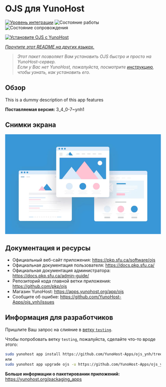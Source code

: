 <!--
Важно: этот README был автоматически сгенерирован <https://github.com/YunoHost/apps/tree/master/tools/readme_generator>
Он НЕ ДОЛЖЕН редактироваться вручную.
-->

# OJS для YunoHost

[![Уровень интеграции](https://dash.yunohost.org/integration/ojs.svg)](https://ci-apps.yunohost.org/ci/apps/ojs/) ![Состояние работы](https://ci-apps.yunohost.org/ci/badges/ojs.status.svg) ![Состояние сопровождения](https://ci-apps.yunohost.org/ci/badges/ojs.maintain.svg)

[![Установите OJS с YunoHost](https://install-app.yunohost.org/install-with-yunohost.svg)](https://install-app.yunohost.org/?app=ojs)

*[Прочтите этот README на других языках.](./ALL_README.md)*

> *Этот пакет позволяет Вам установить OJS быстро и просто на YunoHost-сервер.*  
> *Если у Вас нет YunoHost, пожалуйста, посмотрите [инструкцию](https://yunohost.org/install), чтобы узнать, как установить его.*

## Обзор

This is a dummy description of this app features


**Поставляемая версия:** 3_4_0-7~ynh1

## Снимки экрана

![Снимок экрана OJS](./doc/screenshots/example.jpg)

## Документация и ресурсы

- Официальный веб-сайт приложения: <https://pkp.sfu.ca/software/ojs>
- Официальная документация пользователя: <https://docs.pkp.sfu.ca/>
- Официальная документация администратора: <https://docs.pkp.sfu.ca/admin-guide/>
- Репозиторий кода главной ветки приложения: <https://github.com/pkp/ojs>
- Магазин YunoHost: <https://apps.yunohost.org/app/ojs>
- Сообщите об ошибке: <https://github.com/YunoHost-Apps/ojs_ynh/issues>

## Информация для разработчиков

Пришлите Ваш запрос на слияние в [ветку `testing`](https://github.com/YunoHost-Apps/ojs_ynh/tree/testing).

Чтобы попробовать ветку `testing`, пожалуйста, сделайте что-то вроде этого:

```bash
sudo yunohost app install https://github.com/YunoHost-Apps/ojs_ynh/tree/testing --debug
или
sudo yunohost app upgrade ojs -u https://github.com/YunoHost-Apps/ojs_ynh/tree/testing --debug
```

**Больше информации о пакетировании приложений:** <https://yunohost.org/packaging_apps>
